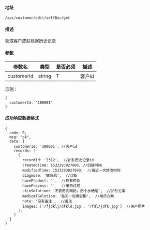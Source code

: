 #### 地址
`/api/customer/edit/selfDoc/get`

#### 描述
获取客户皮肤档案历史记录

#### 参数
|参数名|类型|是否必须|描述|
|---|---|---|---|
|customerId|string|T|客户id|


示例：
```
{
  customerId: '100001'
}
```

#### 成功响应数据格式
```
{
  code: 0,
  msg: "ok",
  data: {
    customerId: '100001', //客户id
    records: [
      {
        recordId: '2312',  //护肤历史记录id
        createdTime: 1533293827000, //创建时间
        modifiedTime: 1533293827000,  //最近一次修改时间
        diagnose: '敏感肌',  //诊断
        haveProduct: '',  //现有药妆
        haveProcess: '',  //用药过程
        skinSolution: '不要用洗面奶，用个水杨酸',  //护肤方案
        medicalSolution: '每天一粒维安酯',  //用药方案
        note: '没有备注',  //备注
        images: ['/fjdklj/dfkld.jpg', '/fdl/jdfk.jpg']  //客户照片
      },
    ]
  }
}
```

